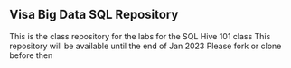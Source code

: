 ## Visa Big Data SQL Repository

This is the class repository for the labs for the SQL Hive 101 class 
This repository will be available until the end of Jan 2023
Please fork or clone before then

